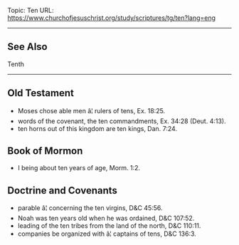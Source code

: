 Topic: Ten
URL: https://www.churchofjesuschrist.org/study/scriptures/tg/ten?lang=eng

---

## See Also

Tenth

---

## Old Testament

- Moses chose able men â¦ rulers of tens, Ex. 18:25.
- words of the covenant, the ten commandments, Ex. 34:28 (Deut. 4:13).
- ten horns out of this kingdom are ten kings, Dan. 7:24.

## Book of Mormon

- I being about ten years of age, Morm. 1:2.

## Doctrine and Covenants

- parable â¦ concerning the ten virgins, D&C 45:56.
- Noah was ten years old when he was ordained, D&C 107:52.
- leading of the ten tribes from the land of the north, D&C 110:11.
- companies be organized with â¦ captains of tens, D&C 136:3.

